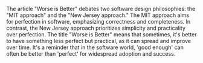 The article "Worse is Better" debates two software design philosophies: the "MIT approach" and the "New Jersey approach." The MIT approach aims for perfection in software, emphasizing correctness and completeness. In contrast, the New Jersey approach prioritizes simplicity and practicality over perfection. The title "Worse is Better" means that sometimes, it's better to have something less perfect but practical, as it can spread and improve over time. It's a reminder that in the software world, 'good enough' can often be better than 'perfect' for widespread adoption and success.
